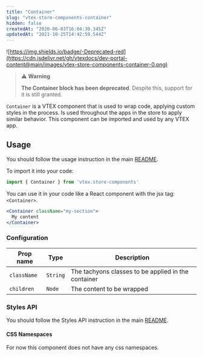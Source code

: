 ```yaml
---
title: "Container"
slug: "vtex-store-components-container"
hidden: false
createdAt: "2020-06-03T16:04:30.345Z"
updatedAt: "2021-10-25T14:42:59.544Z"
---
```

![https://img.shields.io/badge/-Deprecated-red](https://cdn.jsdelivr.net/gh/vtexdocs/dev-portal-content@main/images/vtex-store-components-container-0.png)

>⚠️ **Warning**
>
> **The Container block has been deprecated**. Despite this, support for it is still granted.

`Container` is a VTEX component that is used to wrap code, applying custom styles in the process. Is used throughout the apps in the store to apply similar behavior.
This component can be imported and used by any VTEX app.

## Usage

You should follow the usage instruction in the main [README](https://github.com/vtex-apps/store-components/blob/master/README.md#usage).

To import it into your code: 
```js
import { Container } from 'vtex.store-components'
```

You can use it in your code like a React component with the jsx tag: `<Container>`. 
```jsx
<Container className="my-section">
  My content
</Container>
```

### Configuration

| Prop name | Type | Description |
| --------- | ---- | ----------- |
| `className` | `String` | The tachyons classes to be applied in the container |
| `children` | `Node` | The content to be wrapped |

### Styles API
You should follow the Styles API instruction in the main [README](/README.md#styles-api).

#### CSS Namespaces

For now this component does not have any css namespaces.